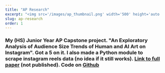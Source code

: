 ```yaml
---
title: "AP Research"
excerpt: "<img src='/images/ap_thumbnail.png' width='500' height='auto'>"
slug: ap-research
order: 1
---
```

### My (HS) Junior Year AP Capstone project. "An Exploratory Analysis of Audience Size Trends of Human and AI Art on Instagram". Got a 5 on it. I also made a Python module to scrape instagram reels data (no idea if it still works). [Link to full paper]((https://sidvenkatayogi.github.io/files/AnExploratoryAnalysisofAudienceSizeTrendsofHumanandAIArtonInstagram.pdf)) (not published). Code on [Github](https://github.com/sidvenkatayogi/APResearch_Instagram)
